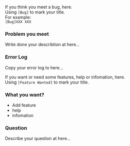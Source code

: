 If you think you meet a bug, here.<br>
Using `[Bug]` to mark your title.<br>
For example:<br>
`[Bug]XXX XXX`
### Problem you meet
  Write done your describtion at here...<br>
### Error Log
  Copy your error log to here...<br>

If you want or need some features, help or infomation, here.<br>
Using `[Feature Wanted]` to mark your title.
### What you want?
- Add feature
- help
- infomation
### Question
  Describe your question at here...<br>
